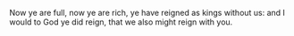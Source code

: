 Now ye are full, now ye are rich, ye have reigned as kings without us: and I would to God ye did reign, that we also might reign with you.
